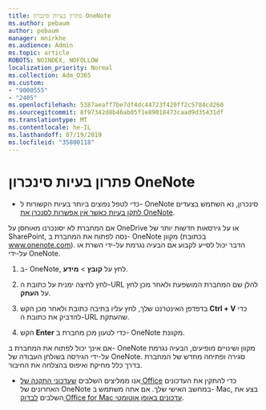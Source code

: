 ```yaml
---
title: פתרון בעיות סינכרון OneNote
ms.author: pebaum
author: pebaum
manager: mnirkhe
ms.audience: Admin
ms.topic: article
ROBOTS: NOINDEX, NOFOLLOW
localization_priority: Normal
ms.collection: Adm_O365
ms.custom:
- "9000555"
- "2405"
ms.openlocfilehash: 5387aeaff7be7df4dc44723f420ff2c5784cd260
ms.sourcegitcommit: 8f97342d8b46ab05f1e89018473caad9d35431df
ms.translationtype: MT
ms.contentlocale: he-IL
ms.lasthandoff: 07/19/2019
ms.locfileid: "35800118"
---
```

# <a name="troubleshoot-onenote-sync-issues"></a>פתרון בעיות סינכרון OneNote

* כדי לטפל נפוצים ביותר בעיות הקשורות ל- OneNote סינכרון, נא השתמש בצעדים [לתקן בעיות כאשר אין אפשרות לסנכרן את OneNote](https://support.office.com/article/Fix-issues-when-you-can-t-sync-OneNote-299495ef-66d1-448f-90c1-b785a6968d45).

אם המחברת לא יסונכרנו מאוחסן על OneDrive או על גירסאות חדשות יותר של SharePoint, נסה לפתוח את המחברת ב- OneNote מקוון (בכתובת www.onenote.com). הדבר יכול לסייע לקבוע אם הבעיה נגרמת על-ידי השרת או על-ידי OneNote.

1. ב- OneNote, לחץ על **קובץ** > **מידע**.

2. לחץ לחיצה ימנית על כתובת ה-URL להלן שם המחברת המושפעת ולאחר מכן לחץ על **העתק**.

3. בדפדפן האינטרנט שלך, לחץ עליו בתיבה כתובת ולאחר מכן הקש **Ctrl + V** כדי להדביק את כתובת ה-URL שהעתקת.

4. הקש **Enter** כדי לטעון מכן מחברת ב- OneNote מקוונת.

אם אינך יכול לפתוח את המחברת ב- OneNote מקוון ושינויים מופיעים, הבעיה נגרמת על-ידי הגירסה בשולחן העבודה של OneNote. סגירה ופתיחה מחדש של המחברת בדרך כלל מחיקת ואיפוס בהצלחה את החיבור.

* אנו ממליצים השלבים [שעדכוני התקנה של Office](https://support.office.com/article/Install-Office-updates-2ab296f3-7f03-43a2-8e50-46de917611c5) כדי להתקין את העדכונים האחרונים של OneNote במחשב האישי שלך. אם אתה משתמש ב- Mac, בצע את השלבים [לבדוק Office for Mac עדכונים באופן אוטומטי](https://support.office.com/article/update-office-for-mac-automatically-bfd1e497-c24d-4754-92ab-910a4074d7c1).